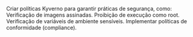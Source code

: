 Criar políticas Kyverno para garantir práticas de segurança, como:
Verificação de imagens assinadas.
Proibição de execução como root.
Verificação de variáveis de ambiente sensíveis.
Implementar políticas de conformidade (compliance).